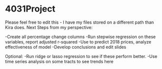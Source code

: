 # 4031Project

Please feel free to edit this - I have my files stored on a different path than Kira does.
Next Steps from my perspective:

-Create all percentage change columns
-Run stepwise regression on these variables, report adjusted r-squared
-Use to predict 2018 prices, analyze effectiveness of model
-Develop conclusions and edit slides

Optional:
-Run ridge or lasso regression to see if these perform better.
-Use time series analysis on some tracts to see trends here

